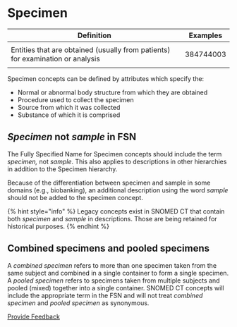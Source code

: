 # Specimen

| Definition                                                                     | Examples                                                                                                                                                                                       |
| ------------------------------------------------------------------------------ | ---------------------------------------------------------------------------------------------------------------------------------------------------------------------------------------------- |
| Entities that are obtained (usually from patients) for examination or analysis | <p>384744003 | Lymph node from sentinel lymph node dissection and axillary dissection (specimen) | </p><p></p><p>122880004 | Urine specimen obtained by clean catch procedure (specimen) |</p> |

Specimen concepts can be defined by attributes which specify the:

* Normal or abnormal body structure from which they are obtained
* Procedure used to collect the specimen
* Source from which it was collected
* Substance of which it is comprised

## _Specimen_ not _sample_ in FSN

The Fully Specified Name for Specimen concepts should include the term _specimen,_ not _sample_. This also applies to descriptions in other hierarchies in addition to the Specimen hierarchy.

Because of the differentiation between specimen and sample in some domains (e.g., biobanking), an additional description using the word _sample_ should not be added to the specimen concept.

{% hint style="info" %}
Legacy concepts exist in SNOMED CT that contain both _specimen_ and _sample_ in descriptions. Those are being retained for historical purposes.
{% endhint %}

## Combined specimens and pooled specimens

A _combined specimen_ refers to more than one specimen taken from the same subject and combined in a single container to form a single specimen. A _pooled specimen_ refers to specimens taken from multiple subjects and pooled (mixed) together into a single container. SNOMED CT concepts will include the appropriate term in the FSN and will not treat _combined specimen_ and _pooled specimen_ as synonymous.

<a href="https://docs.google.com/forms/d/e/1FAIpQLScTmbZIf0UEQwYDkY27EEWBkaiYkHSbR0_9DmFrMLXoQLyL7Q/viewform?usp=pp_url&#x26;entry.1767247133=SCT+Editorial+Guide&#x26;entry.670899847=Specimen" class="button primary">Provide Feedback</a>
